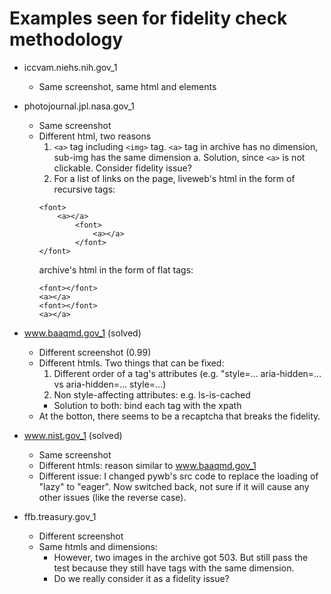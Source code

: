 # Examples seen for fidelity check methodology

- iccvam.niehs.nih.gov_1
    - Same screenshot, same html and elements

- photojournal.jpl.nasa.gov_1
    - Same screenshot
    - Different html, two reasons
        1. ```<a>``` tag including ```<img>``` tag. ```<a>``` tag in archive has no dimension, sub-img has the same dimension
            a. Solution, since ```<a>``` is not clickable. Consider fidelity issue?
        2. For a list of links on the page, liveweb's html in the form of recursive tags: 
        ```
        <font>
            <a></a>
                <font>
                    <a></a>
                </font>
        </font>
        ```
        archive's html in the form of flat tags:
        ```
        <font></font>
        <a></a>
        <font></font>
        <a></a>
        ```

- www.baaqmd.gov_1 (solved)
    - Different screenshot (0.99)
    - Different htmls. Two things that can be fixed:
        1. Different order of a tag's attributes (e.g. "style=... aria-hidden=... vs aria-hidden=... style=...)
        2. Non style-affecting attributes: e.g. ls-is-cached
        - Solution to both: bind each tag with the xpath 
    - At the botton, there seems to be a recaptcha that breaks the fidelity.

- www.nist.gov_1 (solved)
    - Same screenshot
    - Different htmls: reason similar to www.baaqmd.gov_1
    - Different issue: I changed pywb's src code to replace the loading of "lazy" to "eager". Now switched back, not sure if it will cause any other issues (like the reverse case).

- ffb.treasury.gov_1
    - Different screenshot
    - Same htmls and dimensions:
        - However, two images in the archive got 503. But still pass the test because they still have tags with the same dimension.
        - Do we really consider it as a fidelity issue?
